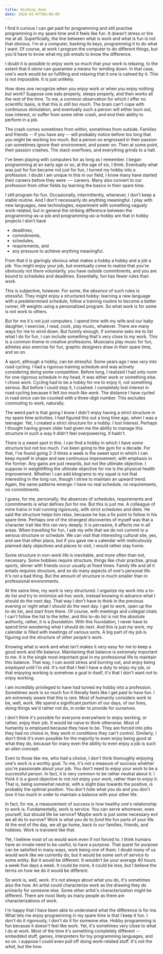 ```yaml
---
title: Winding down
date: 2020-03-07T00:00:00
---
```


I find it curious I can get paid for programming and still practise programming
in my spare time and it feels like fun. It doesn't stress or tire me at all.
Superficially,  the line between what is work and what is fun is not that
obvious. I'm at a computer, bashing its keys, programming it to do what I want.
Of course, at work I program the computer to do different things, but you'd have
to know what my job entails to know the difference.

I doubt it is possible to enjoy work so much that your *work* is relaxing, to
the extent that it *alone* can guarantee a means for winding down. In that case,
one's work would be so fulfilling and relaxing that it one is calmed by it. This
is not impossible. It is just unlikely.

How does one recognize when you enjoy work or when you enjoy nothing *but* work?
Suppose one eats properly, sleeps properly, and then works all the rest of the
time. To me, a common observation for which I offer no scientific basis, is that
this is *still too much*. The brain can't cope with continuous stimulation, and
eventually such a person will either burn out, lose interest, or suffer from
some other crash, and end their ability to perform in a job.

The crash comes sometimes from within, sometimes from outside. Families and
friends -- if you have any -- will probably notice before too long that you
might be working too much. But a person so engrossed in their passion can
sometimes ignore their environment, and power on. Then at some point, their
passion crashes. The stack overflows, and everything grinds to a halt.

I've been playing with computers for as long as I remember. I began programming
at an early age or so, at the age of six, I think. Eventually what was just for
fun became not just for fun, I turned my hobby into a profession. I doubt I am
unique in this in our field, I know many have started their careers before they
were --- careers. Many also convert to our profession from other fields by
learning the basics in their spare time.

I still program for fun. Occasionally, intermittently, whenever, I don't keep a
stable routine. And I don't necessarily do anything meaningful. I play with new
languages, new technologies, experiment with something vaguely work-related, but
in general the striking difference between the programming-as-a-job and
programming-as-a-hobby are that in hobby projects I don't have 

  * deadlines,
  * commitments,
  * schedules,
  * requirements, and
  * any pressure to achieve anything meaningful.

From that it is glaringly obvious what makes a hobby a hobby and a job a job.
You might enjoy your job, but eventually come to realize that you're obviously
not there voluntarily, you have outside commitments, and you are bound to
schedules and deadlines. Essentially, fun has fewer rules than work.

This is subjective, however. For some, the *absence* of such rules is stressful.
They might enjoy a structured hobby: learning a new language with a
predetermined schedule, follow a training routine to become a better runner,
lift weights using a personalized program. So what *work* is for some
is not work to others. 

But for me it's not just computers. I spend time with my wife and our baby
daughter, I exercise, I read, cook, play music, whatever. There are many ways
for me to wind down. But funnily enough, if someone asks me to list what I do
for fun, I can include something that's very close to my work. This is a common
theme in creative professions. Musicians play music for fun, athletes also
exercise for fun, graphic designers draw in their spare time, and so on. 

A sport, although a hobby, can be stressful. Some years ago I was *very* into
road cycling. I had a rigorous training schedule and was actively considering
doing some competition. Before long, I realized I had only room for one rigorous
schedule in my head. It was either work or something else. I chose work. Cycling
had to be a hobby for me to enjoy it, not something serious. But before I could
stop it, I crashed. I completely lost interest in road cycling because it felt
*too much like work*. The distance I have cycled in road since can be counted
with a three-digit number. This excludes commuting to work, naturally. 

The weird part is that going I *knew* I didn't enjoy having a strict structure
in my spare time activities. I had figured this out a long time ago, when I was
a teenager. Yet, I created a strict structure for a hobby. I lost interest.
Perhaps I thought having grown older had given me the ability to manage this
structure in such a way it didn't feel overpowering. It hadn't. 

There is a sweet spot in this. I can find a hobby in which I have *some*
structure but not too much. I've been going to the gym for a decade. For that,
I've found going 2-3 times a week is the sweet spot in which I can keep myself
in shape and see continuous improvement, with emphasis in the former. Any gains
are just rewards, but not the ultimate objective. I suppose in weightlifting the
ultimate objective for me is the physical health improvement. Whether I can add
kilograms to my squat is not that interesting in the long run, though I strive
to maintain an upward trend. Again, the same patterns emerge: I have no real
schedule, no requirements, no commitments. 

I guess, for me, personally, the absences of schedules, requirements and
commitments is what defines *fun* for me. But this is just me. A colleague of
mine trains in trail running rigorously, with strict schedules and diets. He
said the structure helps him relax, because he has a fix point to follow in his
spare time. Perhaps one of the strangest discoveries of myself was that a
character trait like this ran very deeply. It is pervasive, it affects me in all
areas. When travelling for fun, I ask my wife that we do not commit to a serious
structure or schedule. We can visit that interesting cultural site, yes, and see
that other place, but if you gave me a calendar with meticulously planned daily
objectives and places to visit, I would rather stay home. 

Some structure in non-work life is inevitable, and more often than not,
necessary. Some hobbies require structure, things like choir practise, group
sports, dinner with friends occur usually at  fixed times. Family life and all
it entails requires structure, and so do many aspects of one's personal life.
It's not a bad thing. But the amount of structure is much smaller than in
professional environments.

At the same time, my work is very structured. I organize my work into a to-do
list and try to minimize ad-hoc work, instead knowing in advance what I should
do the next day. That way I don't have to think in the previous evening or night
what I should do the next day. I get to work, open up the to-do list, and start
from there. Of course, with meetings and collegial chats I can't follow the list
to the letter, and this to-do list is not the absolute authority, rather, it is
a *foundation*. With this foundation, I never have to spend time wondering what I
should do next. And this is just *my* work, my calendar is filled with meetings
of various sorts. A big part of my job is figuring out the structure of *other
people's* work.

Knowing what is work and what isn't makes it very easy for me to keep a good
work and life balance. Maintaining that balance is extremely important to me. It
is the single most important goal in my professional life to maintain this
balance. That way, I can avoid stress and burning out, and enjoy being
*employed* until I'm old. It's not that I feel I have a duty to enjoy my job, or
that enjoying working is somehow a goal in itself, it's that I don't want *not*
to enjoy working.

I am incredibly privileged to have had turned my hobby into a profession.
Sometimes work is so much fun it literally feels like I get paid to have fun. I
am extremely aware that this is rare. Most of humanity considers work to be,
well, work. We spend a significant portion of our days, of our lives, doing
things we'd rather not do, in order to provide for ourselves.

I don't think it's possible for everyone everywhere to enjoy working, or rather,
enjoy their job. It would be naive to think otherwise. Most of humanity is
employed because they have to be. They are forced into jobs they had no choice
in, they work in conditions they can't control. Similarly, I don't think it's
even possible for the majority to even enjoy being good at what they do, because
for many even the ability to even enjoy a job is such an alien concept.

Even to those like me, who *had* a choice, I don't think thoroughly enjoying
one's work is a worthy goal. To me, it's not a measure of success whether you're
passionate about your job. You don't need to enjoy your work to be a successful
person. In fact, it is very common to be rather neutral about it. I think it is
a good objective to not *not* enjoy your work, rather than to enjoy it. That is,
being somewhat neutral, with a slight bias towards the positive, is probably the
optimal position. You don't *hate* what you do and you don't *love* it too much
in order to maintain a balance with your other life.

In fact, for me, a measurement of success is how healthy one's relationship to
work is. Fundamentally, work is service. You can serve whomever, even yourself,
but should life be service? Maybe work is just some necessary evil we all do to
survive? Work is what you do to *fund* the fun parts of your life. At the end of
the day, we all go home, back to our families, friends, and hobbies. Work is
transient like that. 

Yet, I believe most of us would work even if not forced to. I think humans have
an innate need to be useful, to have a purpose. That quest for purpose can be
satisfied in many ways, work being one of them. I doubt many of us would work
like we currently do, but it would be some sort of service to some entity. But
it would be different. It wouldn't be your average 40 hours a week five days a
week. It could be more, it could be less, but I believe the terms on how we do
it would be different.

So work is, well, work. It's not always about what you do, it's sometimes also
the how. An artist could characterize work as the drawing they do primarily for
someone else. Some other artist's characterization might be different. There are
most likely as many people as there are characterizations of work.

I'm happy that I have been able to understand what the difference is for me.
What lets me enjoy programming in my spare time is that I keep it fun. I don't
do it rigorously, I don't do it for someone else. Hobby programming is fun
because it doesn't feel like work. Yet, it's sometimes *very* close to what I do
at work. Most of the time it's something completely different -- embedded stuff,
games, interpreters for toy programming languages, and so on. I suppose I could
even pull off doing work-related stuff. It's not the *what*, but the *how*. 